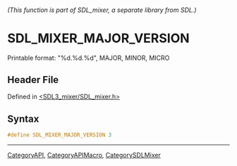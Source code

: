 ###### (This function is part of SDL_mixer, a separate library from SDL.)
# SDL_MIXER_MAJOR_VERSION

Printable format: "%d.%d.%d", MAJOR, MINOR, MICRO

## Header File

Defined in [<SDL3_mixer/SDL_mixer.h>](https://github.com/libsdl-org/SDL_mixer/blob/main/include/SDL3_mixer/SDL_mixer.h)

## Syntax

```c
#define SDL_MIXER_MAJOR_VERSION 3
```

----
[CategoryAPI](CategoryAPI), [CategoryAPIMacro](CategoryAPIMacro), [CategorySDLMixer](CategorySDLMixer)

